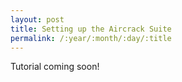 ```yaml
---
layout: post
title: Setting up the Aircrack Suite
permalink: /:year/:month/:day/:title
---
```


Tutorial coming soon!

